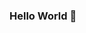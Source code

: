### Hello World 👋

<!--
**Rbb666/Rbb666** is a ✨ _special_ ✨ repository because its `README.md` (this file) appears on your GitHub profile.

![](https://github-readme-stats.vercel.app/api?username=mayandev)
![Christmas's GitHub stats](https://github-readme-stats.vercel.app/api?username=Christmas&show_icons=true&theme=tokyonight)

-->
